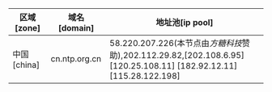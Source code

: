 | 区域    [zone]|  域名[domain]| 地址池[ip pool]|
|-----|------|--------|
|中国[china]|cn.ntp.org.cn|58.220.207.226(本节点由*方糖科技*赞助),202.112.29.82,[202.108.6.95] [120.25.108.11] [182.92.12.11] [115.28.122.198]
